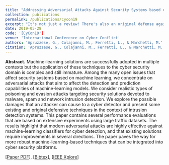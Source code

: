 ```yaml
---
title: "Addressing Adversarial Attacks Against Security Systems based on Machine Learning"
collection: publications
permalink: /publications/cycon19
excerpt: "It's not just a review! There's also an original defense against Poisoning!"
date: 2019-05-28
code: '[CyCon19']
venue: 'International Conference on Cyber Conflict'
authors: 'Apruzzese, G., Colajanni, M., Ferretti, L., & Marchetti, M.'
citation: 'Apruzzese, G., Colajanni, M., Ferretti, L., & Marchetti, M. (2019, May). "Addressing Adversarial Attacks Against Security Systems based on Machine Learning. In <i>2019 11th International Conference on Cyber Conflict (CyCon)</i> (Vol. 900, pp. 1-18). IEEE.'
---
```

<b>Abstract.</b> Machine-learning solutions are successfully adopted in multiple contexts but the application of these techniques to the cyber security domain is complex and still immature. Among the many open issues that affect security systems based on machine learning, we concentrate on adversarial attacks that aim to affect the detection and prediction capabilities of machine-learning models. We consider realistic types of poisoning and evasion attacks targeting security solutions devoted to malware, spam and network intrusion detection. We explore the possible damages that an attacker can cause to a cyber detector and present some existing and original defensive techniques in the context of intrusion detection systems. This paper contains several performance evaluations that are based on extensive experiments using large traffic datasets. The results highlight that modern adversarial attacks are highly effective against machine-learning classifiers for cyber detection, and that existing solutions require improvements in several directions. The paper paves the way for more robust machine-learning-based techniques that can be integrated into cyber security platforms.

[[Paper PDF](https://gioapru.github.io/files/papers/cycon19/cycon19.pdf)], [[Bibtex](https://gioapru.github.io/files/papers/cycon19/cycon19.bib)], [[IEEE Xplore](https://gioapru.github.io/files/papers/cycon19/cycon19.bib)]